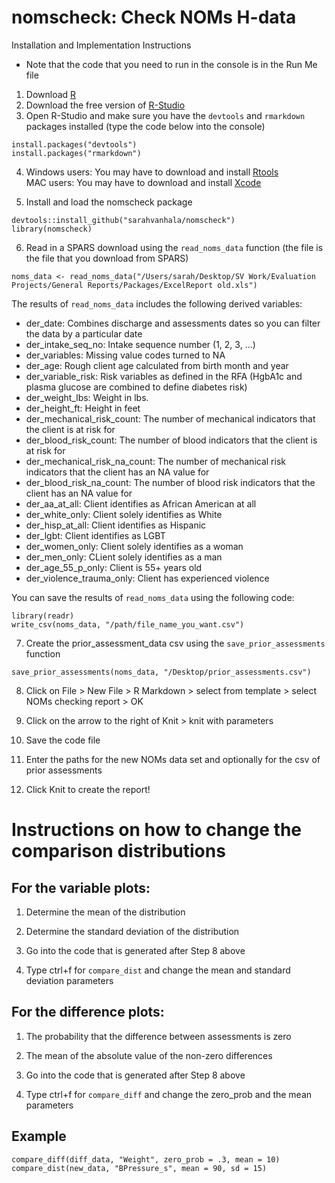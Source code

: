 # nomscheck: Check NOMs H-data 

Installation and Implementation Instructions
* Note that the code that you need to run in the console is in the Run Me file

1. Download [R](https://www.r-project.org/)
2. Download the free version of [R-Studio](https://www.rstudio.com/products/rstudio/download2/)
3. Open R-Studio and make sure you have the `devtools` and `rmarkdown` packages installed (type the code below into the console)

```
install.packages("devtools")
install.packages("rmarkdown")
```

4. Windows users: You may have to download and install [Rtools](https://cran.rstudio.com/bin/windows/Rtools/)                                
   MAC users: You may have to download and install [Xcode](https://itunes.apple.com/us/app/xcode/id497799835?ls=1&mt=12)

5. Install and load the nomscheck package

```
devtools::install_github("sarahvanhala/nomscheck")
library(nomscheck)
```

6. Read in a SPARS download using the `read_noms_data` function (the file is the file that you download from SPARS)

```
noms_data <- read_noms_data("/Users/sarah/Desktop/SV Work/Evaluation Projects/General Reports/Packages/ExcelReport old.xls")

```

The results of `read_noms_data` includes the following derived variables:

- der_date: Combines discharge and assessments dates so you can filter the data by a particular date
- der_intake_seq_no: Intake sequence number (1, 2, 3, ...)
- der_variables: Missing value codes turned to NA
- der_age: Rough client age calculated from birth month and year
- der_variable_risk: Risk variables as defined in the RFA (HgbA1c and plasma glucose are combined to define diabetes risk)
- der_weight_lbs: Weight in lbs.
- der_height_ft: Height in feet
- der_mechanical_risk_count: The number of mechanical indicators that the client is at risk for
- der_blood_risk_count: The number of blood indicators that the client is at risk for 
- der_mechanical_risk_na_count: The number of mechanical risk indicators that the client has an NA value for
- der_blood_risk_na_count: The number of blood risk indicators that the client has an NA value for
- der_aa_at_all: Client identifies as African American at all
- der_white_only: Client solely identifies as White
- der_hisp_at_all: Client identifies as Hispanic
- der_lgbt: Client identifies as LGBT
- der_women_only: Client solely identifies as a woman
- der_men_only: CLient solely identifies as a man
- der_age_55_p_only: Client is 55+ years old
- der_violence_trauma_only: Client has experienced violence

You can save the results of `read_noms_data` using the following code:

```
library(readr)
write_csv(noms_data, "/path/file_name_you_want.csv")
```

7. Create the prior_assessment_data csv using the `save_prior_assessments` function

```
save_prior_assessments(noms_data, "/Desktop/prior_assessments.csv")
```

8. Click on File > New File > R Markdown > select from template > select NOMs checking report > OK

9. Click on the arrow to the right of Knit > knit with parameters

10. Save the code file

11. Enter the paths for the new NOMs data set and optionally for the csv of prior assessments

12. Click Knit to create the report!

# Instructions on how to change the comparison distributions 
  
## For the variable plots:
      
1. Determine the mean of the distribution     

2. Determine the standard deviation of the distribution   

3. Go into the code that is generated after Step 8 above

4. Type ctrl+f for `compare_dist` and change the mean and standard deviation parameters
         
 ## For the difference plots:
  
1. The probability that the difference between assessments is zero
      
2. The mean of the absolute value of the non-zero differences
      
3. Go into the code that is generated after Step 8 above

4. Type ctrl+f for `compare_diff` and change the zero_prob and the mean parameters 
 
## Example

```
compare_diff(diff_data, "Weight", zero_prob = .3, mean = 10)
compare_dist(new_data, "BPressure_s", mean = 90, sd = 15)
```
